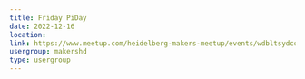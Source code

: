 ```yaml
---
title: Friday PiDay
date: 2022-12-16
location: 
link: https://www.meetup.com/heidelberg-makers-meetup/events/wdbltsydcqbvb/
usergroup: makershd
type: usergroup
---
```

